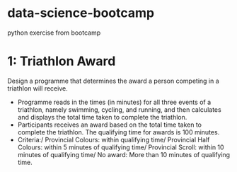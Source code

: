 # data-science-bootcamp
python exercise from bootcamp

# 1: Triathlon Award
Design a programme that determines the award a person competing in a triathlon will receive.
- Programme reads in the times (in minutes) for all three events of a triathlon, namely swimming, cycling, and running, and then calculates and displays the total time taken to complete the triathlon.
- Participants receives an award based on the total time taken to complete the triathlon. The qualifying time for awards is 100 minutes. 
- Criteria:/ 
    Provincial Colours: within qualifying time/
    Provincial Half Colours: within 5 minutes of qualifying time/
    Provincial Scroll: within 10 minutes of qualifying time/
    No award: More than 10 minutes of qualifying time.
